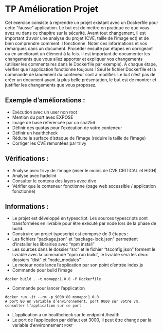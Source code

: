 # TP Amélioration Projet

Cet exercice consiste à reprendre un projet existant avec un Dockerfile pour cette “fausse” application.
Le but est de mettre en pratique ce que vous avez vu dans ce chapitre sur la sécurité.
Avant tout changement, il est important d’avoir une analyse du projet (CVE, taille de l’image ect) et de bien comprendre comment il fonctionne.
Noter ces informations et vos remarques dans un document. Procéder ensuite par étapes en corrigeant ou en améliorant un élément à la fois.
Il est important de documenter les changements que vous allez apporter et expliquer vos changements (utiliser les commentaires dans le Dockerfile par exemple).
A chaque étape, vérifier que l’application fonctionne toujours ! Seul le fichier Dockerfile et la commande de lancement du conteneur sont à modifier.
Le but n’est pas de créer un document ayant la plus belle présentation, le but est de montrer et justifier les changements que vous proposez.


## Exemple d’améliorations :

- Exécution avec un user non root
- Mention du port avec EXPOSE
- Image de base référencée par un sha256
- Définir des quotas pour l'exécution de votre conteneur
- Définir un healthcheck
- Réduite la surface d’attaque de l’image (réduire la taille de l’image)
- Corriger les CVE remontées par trivy


## Vérifications :

- Analyse avec trivy de l’image (viser le moins de CVE CRITICAL et HIGH)
- Analyse avec hadolint
- Consulter le contenu des layers avec dive
- Vérifier que le conteneur fonctionne (page web accessible / application fonctionne)

## Informations :

- Le projet est développé en typescript. Les sources typescripts sont transformées en livrable pour être exécuté par node lors de la phase de build.
- Construire un projet typescript est composé de 3 étapes :
- Les fichiers “package.json” et “package-lock.json” permettent d’installer les librairies avec “npm install”
- Les sources dans le dossier “src” et le fichier “tsconfig.json” forment le livrable avec la commande “npm run build”, le livrable sera les deux dossiers “dist” et “node_modules”
- Le moteur node lance l’application par son point d’entrée index.js
- Commande pour build l’image

```ssh
docker build . -t monapp:1.0.0 -f Dockerfile
```

- Commande pour lancer l’application

```ssh
docker run -it --rm -p 9000:80 monapp:1.0.0
# port 80 en variable d’environnement, port 9000 sur votre vm, consulter l’application sur ce port
```
- L’application a un healthcheck sur le endpoint /health
- Le port de l’application par défaut est 3000, il peut être changé par la variable d’environnement `PORT`
